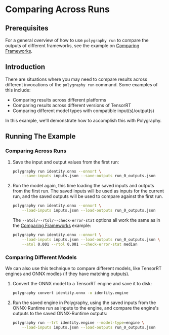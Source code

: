 # Comparing Across Runs

## Prerequisites
For a general overview of how to use `polygraphy run` to compare the outputs of
different frameworks, see the example on [Comparing Frameworks](/examples/cli/run/01_comparing_frameworks).

## Introduction

There are situations where you may need to compare results across different invocations
of the `polygraphy run` command.  Some examples of this include:

* Comparing results across different platforms
* Comparing results across different versions of TensorRT
* Comparing different model types with compatible input(s)/output(s)

In this example, we'll demonstrate how to accomplish this with Polygraphy.

## Running The Example

### Comparing Across Runs

1. Save the input and output values from the first run:

    ```bash
    polygraphy run identity.onnx --onnxrt \
        --save-inputs inputs.json --save-outputs run_0_outputs.json
    ```

2. Run the model again, this time loading the saved inputs and outputs from
    the first run.  The saved inputs will be used as inputs for the current run, and
    the saved outputs will be used to compare against the first run.

    ```bash
    polygraphy run identity.onnx --onnxrt \
        --load-inputs inputs.json --load-outputs run_0_outputs.json
    ```

    The `--atol/--rtol/--check-error-stat` options all work the same as in the
    [Comparing Frameworks](/examples/cli/run/01_comparing_frameworks) example:

    ```bash
    polygraphy run identity.onnx --onnxrt \
        --load-inputs inputs.json --load-outputs run_0_outputs.json \
        --atol 0.001 --rtol 0.001 --check-error-stat median
    ```

### Comparing Different Models

We can also use this technique to compare different models, like TensorRT engines
and ONNX modles (if they have matching outputs).

1. Convert the ONNX model to a TensorRT engine and save it to disk:

    ```bash
    polygraphy convert identity.onnx -o identity.engine
    ```

2. Run the saved engine in Polygraphy, using the saved inputs from the ONNX-Runtime run as
    inputs to the engine, and compare the engine's outputs to the saved ONNX-Runtime outputs:

    ```bash
    polygraphy run --trt identity.engine --model-type=engine \
        --load-inputs inputs.json --load-outputs run_0_outputs.json
    ```
